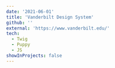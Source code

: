```yaml
---
date: '2021-06-01'
title: 'Vanderbilt Design System'
github: ''
external: 'https://www.vanderbilt.edu/'
tech:
  - Twig
  - Puppy
  - JS
showInProjects: false
---
```

